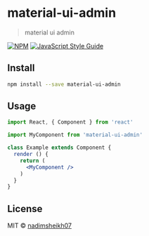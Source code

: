 # material-ui-admin

> material ui admin

[![NPM](https://img.shields.io/npm/v/material-ui-admin.svg)](https://www.npmjs.com/package/material-ui-admin) [![JavaScript Style Guide](https://img.shields.io/badge/code_style-standard-brightgreen.svg)](https://standardjs.com)

## Install

```bash
npm install --save material-ui-admin
```

## Usage

```jsx
import React, { Component } from 'react'

import MyComponent from 'material-ui-admin'

class Example extends Component {
  render () {
    return (
      <MyComponent />
    )
  }
}
```

## License

MIT © [nadimsheikh07](https://github.com/nadimsheikh07)
